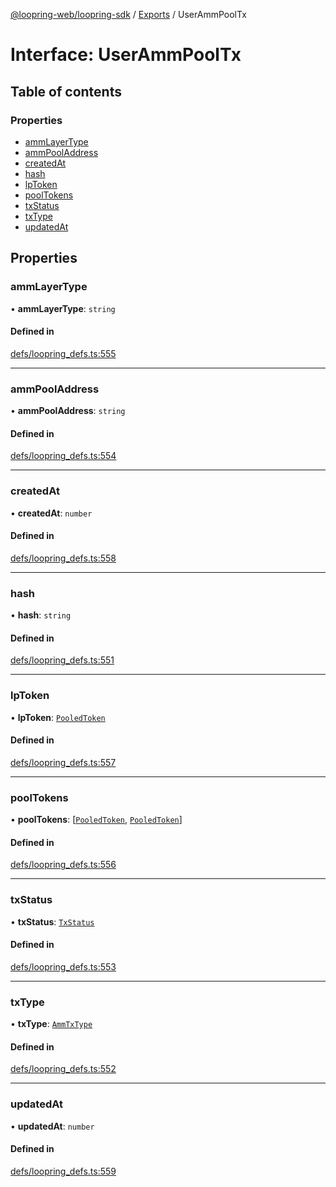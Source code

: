[@loopring-web/loopring-sdk](../README.md) / [Exports](../modules.md) / UserAmmPoolTx

# Interface: UserAmmPoolTx

## Table of contents

### Properties

- [ammLayerType](UserAmmPoolTx.md#ammlayertype)
- [ammPoolAddress](UserAmmPoolTx.md#ammpooladdress)
- [createdAt](UserAmmPoolTx.md#createdat)
- [hash](UserAmmPoolTx.md#hash)
- [lpToken](UserAmmPoolTx.md#lptoken)
- [poolTokens](UserAmmPoolTx.md#pooltokens)
- [txStatus](UserAmmPoolTx.md#txstatus)
- [txType](UserAmmPoolTx.md#txtype)
- [updatedAt](UserAmmPoolTx.md#updatedat)

## Properties

### ammLayerType

• **ammLayerType**: `string`

#### Defined in

[defs/loopring_defs.ts:555](https://github.com/Loopring/loopring_sdk/blob/31597d7/src/defs/loopring_defs.ts#L555)

___

### ammPoolAddress

• **ammPoolAddress**: `string`

#### Defined in

[defs/loopring_defs.ts:554](https://github.com/Loopring/loopring_sdk/blob/31597d7/src/defs/loopring_defs.ts#L554)

___

### createdAt

• **createdAt**: `number`

#### Defined in

[defs/loopring_defs.ts:558](https://github.com/Loopring/loopring_sdk/blob/31597d7/src/defs/loopring_defs.ts#L558)

___

### hash

• **hash**: `string`

#### Defined in

[defs/loopring_defs.ts:551](https://github.com/Loopring/loopring_sdk/blob/31597d7/src/defs/loopring_defs.ts#L551)

___

### lpToken

• **lpToken**: [`PooledToken`](PooledToken.md)

#### Defined in

[defs/loopring_defs.ts:557](https://github.com/Loopring/loopring_sdk/blob/31597d7/src/defs/loopring_defs.ts#L557)

___

### poolTokens

• **poolTokens**: [[`PooledToken`](PooledToken.md), [`PooledToken`](PooledToken.md)]

#### Defined in

[defs/loopring_defs.ts:556](https://github.com/Loopring/loopring_sdk/blob/31597d7/src/defs/loopring_defs.ts#L556)

___

### txStatus

• **txStatus**: [`TxStatus`](../enums/TxStatus.md)

#### Defined in

[defs/loopring_defs.ts:553](https://github.com/Loopring/loopring_sdk/blob/31597d7/src/defs/loopring_defs.ts#L553)

___

### txType

• **txType**: [`AmmTxType`](../enums/AmmTxType.md)

#### Defined in

[defs/loopring_defs.ts:552](https://github.com/Loopring/loopring_sdk/blob/31597d7/src/defs/loopring_defs.ts#L552)

___

### updatedAt

• **updatedAt**: `number`

#### Defined in

[defs/loopring_defs.ts:559](https://github.com/Loopring/loopring_sdk/blob/31597d7/src/defs/loopring_defs.ts#L559)
